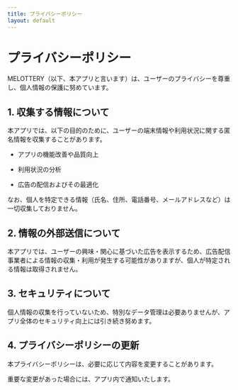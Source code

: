 ```yaml
---
title: プライバシーポリシー
layout: default
---
```


# プライバシーポリシー

MELOTTERY（以下、本アプリと言います）は、ユーザーのプライバシーを尊重し、個人情報の保護に努めています。

## 1. 収集する情報について

本アプリでは、以下の目的のために、ユーザーの端末情報や利用状況に関する匿名情報を収集することがあります。

- アプリの機能改善や品質向上

- 利用状況の分析

- 広告の配信およびその最適化

なお、個人を特定できる情報（氏名、住所、電話番号、メールアドレスなど）は一切収集しておりません。

## 2. 情報の外部送信について

本アプリでは、ユーザーの興味・関心に基づいた広告を表示するため、広告配信事業者による情報の収集・利用が発生する可能性がありますが、個人が特定される情報は取得されません。

## 3. セキュリティについて

個人情報の収集を行っていないため、特別なデータ管理は必要ありませんが、アプリ全体のセキュリティ向上には引き続き努めます。

## 4. プライバシーポリシーの更新

本プライバシーポリシーは、必要に応じて内容を変更することがあります。

重要な変更があった場合には、アプリ内で通知いたします。
